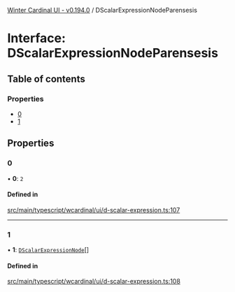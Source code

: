 [Winter Cardinal UI - v0.194.0](../index.md) / DScalarExpressionNodeParensesis

# Interface: DScalarExpressionNodeParensesis

## Table of contents

### Properties

- [0](DScalarExpressionNodeParensesis.md#0)
- [1](DScalarExpressionNodeParensesis.md#1)

## Properties

### 0

• **0**: ``2``

#### Defined in

[src/main/typescript/wcardinal/ui/d-scalar-expression.ts:107](https://github.com/winter-cardinal/winter-cardinal-ui/blob/v0.194.0/src/main/typescript/wcardinal/ui/d-scalar-expression.ts#L107)

___

### 1

• **1**: [`DScalarExpressionNode`](../index.md#dscalarexpressionnode)[]

#### Defined in

[src/main/typescript/wcardinal/ui/d-scalar-expression.ts:108](https://github.com/winter-cardinal/winter-cardinal-ui/blob/v0.194.0/src/main/typescript/wcardinal/ui/d-scalar-expression.ts#L108)
